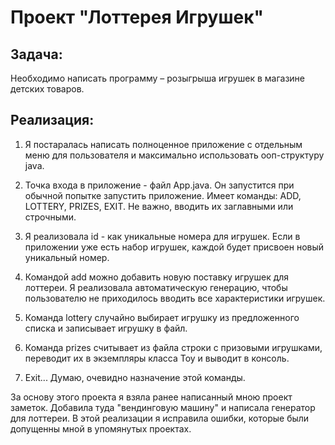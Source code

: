 # Проект "Лоттерея Игрушек"

## Задача:

Необходимо написать программу – розыгрыша игрушек в магазине детских товаров.

## Реализация:

1. Я постаралась написать полноценное приложение с отдельным меню для пользователя и максимально использовать ооп-структуру java. 

2. Точка входа в приложение - файл App.java. Он запустится при обычной попытке запустить приложение. Имеет команды: ADD, LOTTERY, PRIZES, EXIT. Не важно, вводить их заглавными или строчными.

3. Я реализовала id - как уникальные номера для игрушек. Если в приложении уже есть набор игрушек, каждой будет присвоен новый уникальный номер. 

4. Командой add можно добавить новую поставку игрушек для лоттереи. Я реализовала автоматическую генерацию, чтобы пользователю не приходилось вводить все характеристики игрушек.

5. Команда lottery случайно выбирает игрушку из предложенного списка и записывает игрушку в файл. 

6. Команда prizes считывает из файла строки с призовыми игрушками, переводит их в экземпляры класса Toy и выводит в консоль. 

7. Exit... Думаю, очевидно назначение этой команды. 

За основу этого проекта я взяла ранее написанный мною проект заметок. Добавила туда "вендинговую машину" и написала генератор для лоттереи. В этой реализации я исправила ошибки, которые были допущенны мной в упомянутых проектах.